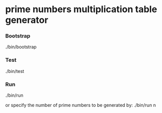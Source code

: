 prime numbers multiplication table generator
===========

### Bootstrap
./bin/bootstrap

### Test
./bin/test

### Run
./bin/run

or specify the number of prime numbers to be generated by:
./bin/run n
